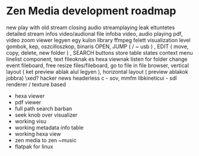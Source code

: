 # Zen Media development roadmap

new play with old stream closing
audio streamplaying
leak eltuntetes
detailed stream infos video/audional file infoba
video, audio playing
pdf, video zoom
viewer legyen egy kulon library ffmpeg felett
visualization level gombok, kep, oszcilloszkop, binaris
OPEN, JUMP ( / ~ usb ) , EDIT ( move, copy, delete, new folder ) , SEARCH buttons
store table states
context menu
linelist component, text fileoknak es hexa viewnak
listen for folder change event
fileboard, free resize files/fileboard, go to file in file browser, vertical layout ( ket preview ablak alul legyen ), horizontal layout ( preview ablakok jobbra)
\xed?
hacker news headerless c - sov, mmfm
libkineticui - sdl renderer / texture based

- hexa viewer
- pdf viewer
- full path search barban
- seek knob over visualizer
- working visu
- working metadata info table
- working hexa view
- zen media to zen ~music
- flatpak for linux